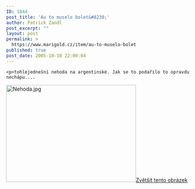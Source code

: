 ```yaml
---
ID: 1844
post_title: 'Au to muselo bolet&#8230;'
author: Patrick Zandl
post_excerpt: ""
layout: post
permalink: >
  https://www.marigold.cz/item/au-to-muselo-bolet
published: true
post_date: 2005-10-10 22:00:04
---
```

	<p>tohlejednešní nehoda na argentinské. Jak se to podařilo to opravdu nechápu....
</p><div class="box"><img src="/wp-content/uploads/1/thumb-667179177.jpg" alt="Nehoda.jpg" width="350" height="262" /><a href="/wp-content/uploads/1/mms-667179177.jpg" title="Zvětšit tento obrázek" onclick="window.open('/wp-content/1/mms-667179177.jpg','Zvětšit tento obrázek','width=1280,height=960,directories=no,location=no,menubar=no,scrollbars=no,status=no,toolbar=no,resizable=no');return false">Zvětšit tento obrázek</a></div>
